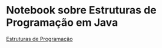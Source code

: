 # Notebook sobre Estruturas de Programação em Java
[Estruturas de Programação](notebook/lab02-java-estruturas-ra174083.ipynb)
